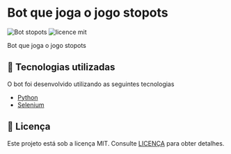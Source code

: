 # Bot que joga o jogo stopots

![Bot stopots](https://img.shields.io/badge/)
![licence mit](https://img.shields.io/github/license/leosantosx/Ecoleta)

<p>Bot que joga o jogo stopots</p>

## 🚀 Tecnologias utilizadas

O bot foi desenvolvido utilizando as seguintes tecnologias

- [Python](https://www.python.org/)
- [Selenium](https://selenium-python.readthedocs.io/)


## 📝 Licença

Este projeto está sob a licença MIT. Consulte [LICENÇA](https://github.com/leosantosx/Ecoleta/blob/master/LICENSE) para obter detalhes.

